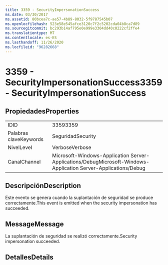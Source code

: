```yaml
---
title: 3359 - SecurityImpersonationSuccess
ms.date: 03/30/2017
ms.assetid: 80bcea7c-ae57-4b89-8032-5f9787545b07
ms.openlocfilehash: 523e58e545afce3120c7f2c5202cda04b8ca7d89
ms.sourcegitcommit: bc293b14af795e0e999e3304dd40c0222cf2ffe4
ms.translationtype: MT
ms.contentlocale: es-ES
ms.lasthandoff: 11/26/2020
ms.locfileid: "96282668"
---
```

# <a name="3359---securityimpersonationsuccess"></a><span data-ttu-id="e44da-102">3359 - SecurityImpersonationSuccess</span><span class="sxs-lookup"><span data-stu-id="e44da-102">3359 - SecurityImpersonationSuccess</span></span>

## <a name="properties"></a><span data-ttu-id="e44da-103">Propiedades</span><span class="sxs-lookup"><span data-stu-id="e44da-103">Properties</span></span>  
  
|||  
|-|-|  
|<span data-ttu-id="e44da-104">ID</span><span class="sxs-lookup"><span data-stu-id="e44da-104">ID</span></span>|<span data-ttu-id="e44da-105">3359</span><span class="sxs-lookup"><span data-stu-id="e44da-105">3359</span></span>|  
|<span data-ttu-id="e44da-106">Palabras clave</span><span class="sxs-lookup"><span data-stu-id="e44da-106">Keywords</span></span>|<span data-ttu-id="e44da-107">Seguridad</span><span class="sxs-lookup"><span data-stu-id="e44da-107">Security</span></span>|  
|<span data-ttu-id="e44da-108">Nivel</span><span class="sxs-lookup"><span data-stu-id="e44da-108">Level</span></span>|<span data-ttu-id="e44da-109">Verbose</span><span class="sxs-lookup"><span data-stu-id="e44da-109">Verbose</span></span>|  
|<span data-ttu-id="e44da-110">Canal</span><span class="sxs-lookup"><span data-stu-id="e44da-110">Channel</span></span>|<span data-ttu-id="e44da-111">Microsoft-Windows-Application Server-Applications/Debug</span><span class="sxs-lookup"><span data-stu-id="e44da-111">Microsoft-Windows-Application Server-Applications/Debug</span></span>|  
  
## <a name="description"></a><span data-ttu-id="e44da-112">Descripción</span><span class="sxs-lookup"><span data-stu-id="e44da-112">Description</span></span>  

 <span data-ttu-id="e44da-113">Este evento se genera cuando la suplantación de seguridad se produce correctamente.</span><span class="sxs-lookup"><span data-stu-id="e44da-113">This event is emitted when the security impersonation has succeeded.</span></span>  
  
## <a name="message"></a><span data-ttu-id="e44da-114">Message</span><span class="sxs-lookup"><span data-stu-id="e44da-114">Message</span></span>  

 <span data-ttu-id="e44da-115">La suplantación de seguridad se realizó correctamente.</span><span class="sxs-lookup"><span data-stu-id="e44da-115">Security impersonation succeeded.</span></span>  
  
## <a name="details"></a><span data-ttu-id="e44da-116">Detalles</span><span class="sxs-lookup"><span data-stu-id="e44da-116">Details</span></span>
